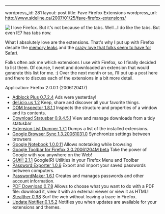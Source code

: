 --- 
wordpress_id: 281
layout: post
title: Fave Firefox Extensions
wordpress_url: http://www.sideline.ca/2007/01/25/fave-firefox-extensions/

<img src="http://www.gadgetell.com/images/firefox-logo.jpg" align="left" />I love Firefox.  But it's not because of the tabs.  Well...I do like the tabs.  But even IE7 has tabs now.

What I absolutely love are the extensions.  That's why I put up with Firefox despite the <a href="http://digg.com/software/Firefox_Memory_Leaks_-_Fix_">memory leaks</a> and the <a href="http://www.tuaw.com/2006/11/27/safari-better-than-firefox/">crazy love that folks seem to have for Safari</a>.

Folks often ask me which extensions I use with Firefox, so I finally decided to list them.  Of course, I went and downloaded an extension that would generate this list for me.  :)  Over the next month or so, I'll put up a post here and there to discuss each of the extensions in a bit more detail.

Application: Firefox 2.0.0.1 (2006120417)
<ul>
	<li><a href="http://adblockplus.org/">Adblock Plus 0.7.2.4</a>
Ads were yesterday!</li>
	<li><a href="http://del.icio.us/">del.icio.us 1.2</a>
Keep, share and discover all your favorite things.</li>
	<li><a href="http://www.mozilla.org/projects/inspector/">DOM Inspector 1.8.1.1</a>
Inspects the structure and properties of a window and its contents.</li>
	<li><a href="http://downloadstatusbar.mozdev.org/">Download Statusbar 0.9.4.5.1</a>
View and manage downloads from a tidy statusbar</li>
	<li><a href="http://sogame.awardspace.com/">Extension List Dumper 1.7.1</a>
Dumps a list of the installed extensions.</li>
	<li><a href="http://www.google.com/tools/firefox/browsersync/">Google Browser Sync 1.3.20061031.0</a>
Synchronize settings between browsers</li>
	<li><a href="http://www.google.com/notebook">Google Notebook 1.0.0.11</a>
Allows notetaking while browsing</li>
	<li><a href="http://www.google.com/">Google Toolbar for Firefox 3.0.20061204M beta</a>
Take the power of Google with you anywhere on the Web!</li>
	<li><a href="http://www.gridpulse.com/gutil/">GUtil! 2.1.1</a>
Google(R) Utilities in your Firefox Menu and Toolbar</li>
	<li><a href="http://passwordexporter.fligtar.com">Password Exporter 1.0.6</a>
Export and import your saved passwords between computers.</li>
	<li><a href="http://passwordmaker.org/">PasswordMaker 1.6.1</a>
Creates and manages passwords and other account information.</li>
	<li><a href="http://www.pdfdownload.org">PDF Download 0.7.8</a>
Allows to choose what you want to do with a PDF file: download it, view it with an external viewer or view it as HTML!</li>
	<li><a href="http://www.zadet.net">Stealther 0.98</a>
Surf the web without leaving a trace in Firefox.</li>
	<li><a href="http://www.longfocus.com/firefox/updatenotifier">Update Notifier 0.1.5.2</a>
Notifies you when updates are available for your extensions and themes.</li>
</ul>
